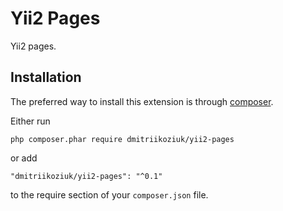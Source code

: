 Yii2 Pages
========================
Yii2 pages.

Installation
------------

The preferred way to install this extension is through [composer](http://getcomposer.org/download/).

Either run

```
php composer.phar require dmitriikoziuk/yii2-pages
```

or add

```
"dmitriikoziuk/yii2-pages": "^0.1"
```

to the require section of your `composer.json` file.